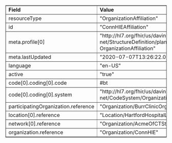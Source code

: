 <table border="1"><tr><td><b>Field</b></td><td><b>Value</b></td></tr>
<tr><td>resourceType</td><td>
"OrganizationAffiliation"
</td></tr>
<tr><td>id</td><td>
"ConnHIEAffiliation"
</td></tr>
<tr><td>meta.profile[0]</td><td>"http://hl7.org/fhir/us/davinci-pdex-plan-net/StructureDefinition/plannet-OrganizationAffiliation"</td>
<tr><td>meta.lastUpdated</td><td>
"2020-07-07T13:26:22.0314215+00:00"
</td></tr>
<tr><td>language</td><td>
"en-US"
</td></tr>
<tr><td>active</td><td>
"true"
</td></tr>
<tr><td>code[0].coding[0].code</td><td>
#bt
</td></tr>
<tr><td>code[0].coding[0].system</td><td>
"http://hl7.org/fhir/us/davinci-pdex-plan-net/CodeSystem/OrganizationAffiliationRoleCS"
</td></tr>
<tr><td>participatingOrganization.reference</td><td>
"Organization/BurrClinicOrganization"
</td></tr>
<tr><td>location[0].reference</td><td>
"Location/HartfordHospitalLocation2"
</td></tr>
<tr><td>network[0].reference</td><td>
"Organization/AcmeOfCTStandardNetwork"
</td></tr>
<tr><td>organization.reference</td><td>
"Organization/ConnHIE"
</td></tr>
</table>
